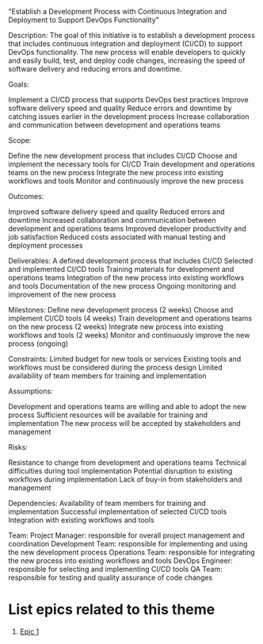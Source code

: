 "Establish a Development Process with Continuous Integration and Deployment to Support DevOps Functionality"

Description: The goal of this initiative is to establish a development process that includes continuous integration and deployment (CI/CD) to support DevOps functionality. The new process will enable developers to quickly and easily build, test, and deploy code changes, increasing the speed of software delivery and reducing errors and downtime.

Goals:

Implement a CI/CD process that supports DevOps best practices
Improve software delivery speed and quality
Reduce errors and downtime by catching issues earlier in the development process
Increase collaboration and communication between development and operations teams

Scope:

Define the new development process that includes CI/CD
Choose and implement the necessary tools for CI/CD
Train development and operations teams on the new process
Integrate the new process into existing workflows and tools
Monitor and continuously improve the new process

Outcomes:

Improved software delivery speed and quality
Reduced errors and downtime
Increased collaboration and communication between development and operations teams
Improved developer productivity and job satisfaction
Reduced costs associated with manual testing and deployment processes

Deliverables:
A defined development process that includes CI/CD
Selected and implemented CI/CD tools
Training materials for development and operations teams
Integration of the new process into existing workflows and tools
Documentation of the new process
Ongoing monitoring and improvement of the new process

Milestones:
Define new development process (2 weeks)
Choose and implement CI/CD tools (4 weeks)
Train development and operations teams on the new process (2 weeks)
Integrate new process into existing workflows and tools (2 weeks)
Monitor and continuously improve the new process (ongoing)

Constraints:
Limited budget for new tools or services
Existing tools and workflows must be considered during the process design
Limited availability of team members for training and implementation

Assumptions:

Development and operations teams are willing and able to adopt the new process
Sufficient resources will be available for training and implementation
The new process will be accepted by stakeholders and management

Risks:

Resistance to change from development and operations teams
Technical difficulties during tool implementation
Potential disruption to existing workflows during implementation
Lack of buy-in from stakeholders and management

Dependencies:
Availability of team members for training and implementation
Successful implementation of selected CI/CD tools
Integration with existing workflows and tools

Team:
Project Manager: responsible for overall project management and coordination
Development Team: responsible for implementing and using the new development process
Operations Team: responsible for integrating the new process into existing workflows and tools
DevOps Engineer: responsible for selecting and implementing CI/CD tools
QA Team: responsible for testing and quality assurance of code changes


# List epics related to this theme
1. [Epic 1](documentation/templates/theme/initiatives/epics/epic_template.md)